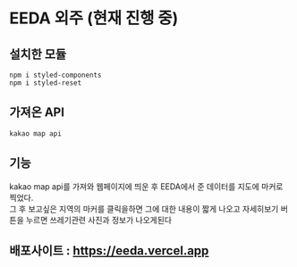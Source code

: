 # EEDA 외주 (현재 진행 중)
## 설치한 모듈
`npm i styled-components`<br />
`npm i styled-reset`<br />

## 가져온 API
`kakao map api`

## 기능 
kakao map api를 가져와 웹페이지에 띄운 후 EEDA에서 준 데이터를 지도에 마커로 찍었다. <br />
그 후 보고싶은 지역의 마커를 클릭을하면 그에 대한 내용이 짧게 나오고 자세히보기 버튼을 누르면 쓰레기관련 사진과 정보가 나오게된다 

## 배포사이트 : https://eeda.vercel.app
